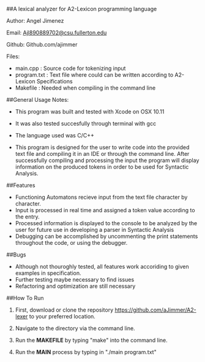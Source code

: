 ##A lexical analyzer for A2-Lexicon programming language

Author: Angel Jimenez

Email: Ajl890889702@csu.fullerton.edu

Github: Github.com/ajimmer

Files: 
* main.cpp :  Source code for tokenizing input
* program.txt : Text file where could can be written according to A2-Lexicon Specifications
* Makefile : Needed when compiling in the command line


##General Usage Notes:

* This program was built and tested with Xcode on OSX 10.11

* It was also tested succesfully through terminal with gcc

* The language used was C/C++

* This program is designed for the user to write code into the provided text file and compiling it in an IDE or through the command line. After successfully compiling and processing the input the program will display information on the produced tokens in order to be used for Syntactic Analysis.


##Features

* Functioning Automatons recieve input from the text file character by character. 
* Input is processed in real time and assigned a token value according to the entry.
* Processed information is displayed to the console to be analyzed by the user for future use in developing a parser in Syntactic Analysis
* Debugging can be accomplished by uncommenting the print statements throughout the code, or using the debugger.

##Bugs

* Although not thouroghly tested, all features work accoriding to given examples in specification.
* Further testing maybe necessary to find issues 
* Refactoring and optimization are still necessary

##How To Run

1. First, download or clone the repository https://github.com/aJimmer/A2-lexer to your preferred location.

2. Navigate to the directory via the command line.

3. Run the **MAKEFILE** by typing "make" into the command line.

4. Run the **MAIN** process by typing in "./main program.txt"

